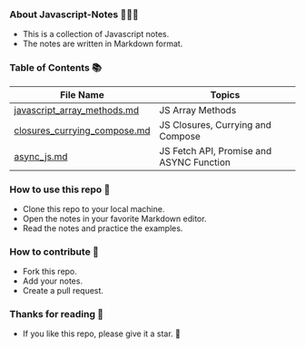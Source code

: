 ### About Javascript-Notes 🚀👩‍🚀

- This is a collection of Javascript notes.
- The notes are written in Markdown format.

### Table of Contents 📚

| File Name                                                                                                                                   | Topics                                   |
| ------------------------------------------------------------------------------------------------------------------------------------------- | ---------------------------------------- |
| [javascript_array_methods.md](https://github.com/burakboduroglu/programming-notes/blob/main/Javascript-Notes/javascript_array_methods.md)   | JS Array Methods                         |
| [closures_currying_compose.md](https://github.com/burakboduroglu/programming-notes/blob/main/Javascript-Notes/closures_currying_compose.md) | JS Closures, Currying and Compose        |
| [async_js.md](https://github.com/burakboduroglu/programming-notes/blob/main/Javascript-Notes/async_js.md)                                   | JS Fetch API, Promise and ASYNC Function |

### How to use this repo 🤔

- Clone this repo to your local machine.
- Open the notes in your favorite Markdown editor.
- Read the notes and practice the examples.

### How to contribute 🤝

- Fork this repo.
- Add your notes.
- Create a pull request.

### Thanks for reading 🙏

- If you like this repo, please give it a star. 🌟
